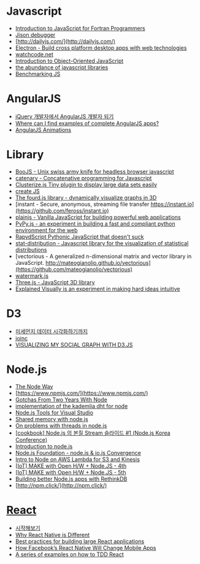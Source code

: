 Javascript
==========
* [Introduction to JavaScript for Fortran Programmers](http://www.see.ed.ac.uk/~jwp/MSO/newMSO/lab/JS/)
* [Jison debugger](http://nolanlawson.github.io/jison-debugger/)
* [http://dailyjs.com/](http://dailyjs.com/)
* [Electron - Build cross platform desktop apps with web technologies](http://electron.atom.io/)
* [watchcode.net](https://sub.watchmecode.net/)
* [Introduction to Object-Oriented JavaScript](https://developer.mozilla.org/en-US/docs/Web/JavaScript/Introduction_to_Object-Oriented_JavaScript)
* [the abundance of javascript libraries](http://joonaspajunen.com/the-abundance-of-javascript-libraries)
* [Benchmarking JS](http://mrale.ph/talks/goto2015/#/)

# AngularJS
* [jQuery 개발자에서 AngularJS 개발자 되기](http://www.slideshare.net/haibane84/xeconphpfest-2014-angularjs?ref=http://feedly.com/i/subscription/feed/http://feeds.feedburner.com/Bloter)
* [Where can I find examples of complete AngularJS apps?](https://harmlesscodingtips.wordpress.com/2015/04/21/where-can-i-find-examples-of-complete-angularjs-apps/)
* [AngularJS Animations](http://www.yearofmoo.com/animation-presentation/#/)

# Library
* [BooJS - Unix swiss army knife for headless browser javascript](https://github.com/sotownsend/BooJS)
* [catenary - Concatenative programming for Javascript](https://github.com/sgentle/catenary)
* [Clusterize.js Tiny plugin to display large data sets easily](http://nexts.github.io/Clusterize.js/)
* [create JS](http://createjs.com/Home)
* [The fourd.js library - dynamically visualize graphs in 3D](http://lowrekey.github.io/fourd.js/)
* [instant - Secure, anonymous, streaming file transfer https://instant.io](https://github.com/feross/instant.io)
* [plainjs - Vanilla JavaScript for building powerful web applications](http://plainjs.com/)
* [PyPy.js - an experiment in building a fast and compliant python environment for the web](http://pypyjs.org/)
* [RapydScript Pythonic JavaScript that doesn't suck](http://www.rapydscript.com/)
* [stat-distribution - Javascript library for the visualization of statistical distributions](https://github.com/richarddmorey/stat-distributions-js)
* [vectorious - A generalized n-dimensional matrix and vector library in JavaScript. http://mateogianolio.github.io/vectorious](https://github.com/mateogianolio/vectorious)
* [watermark.js](http://brianium.github.io/watermarkjs/)
* [Three.js - JavaScript 3D library](http://threejs.org/)
* [Explained Visually is an experiment in making hard ideas intuitive](https://github.com/vicapow/explained-visually)

# D3
* [미세먼지 데이터 시각화하기까지](http://www.bloter.net/archives/225455)
* [joinc](http://www.joinc.co.kr/modules/moniwiki/wiki.php/Site/D3)
* [VISUALIZING MY SOCIAL GRAPH WITH D3.JS](https://www.packtpub.com/books/content/visualizing-my-social-graph-d3js)

# Node.js
* [The Node Way](http://thenodeway.io/)
* [https://www.npmjs.com/](https://www.npmjs.com/)
* [Gotchas From Two Years With Node](https://segment.com/blog/gotchas-from-two-years-of-node/)
* [implementation of the kademlia dht for node](https://github.com/gordonwritescode/kad)
* [Node.js Tools for Visual Studio](https://github.com/Microsoft/nodejstools)
* [Shared memory with node.js](http://blog.varunajayasiri.com/shared-memory-with-nodejs)
* [On problems with threads in node.js](http://www.future-processing.pl/blog/on-problems-with-threads-in-node-js/)
* [[cookbook] Node.js 의 본질 Stream 슬라이드 #1 (Node.js Korea Conference)](http://nodeqa.com/nodejs_ref/60)
* [Introduction to node.js](http://www.vikasing.com/2012/04/introduction-to-nodejs.html)
* [Node.js Foundation - node.js & io.js Convergence](https://github.com/jasnell/node.js-convergence)
* [Intro to Node on AWS Lambda for S3 and Kinesis](http://eng.localytics.com/taming-aws-lambda-for-s3-and-kinesis-at-localytics/)
* [[IoT] MAKE with Open H/W + Node.JS - 4th](http://www.slideshare.net/rippertnt/iot-make-with-open-hw-nodejs-4th)
* [[IoT] MAKE with Open H/W + Node.JS - 5th](http://www.slideshare.net/rippertnt/iot-make-with-open-hw-nodejs-5th)
* [Building better Node.js apps with RethinkDB](https://nodecraft.com/blog/dev/building-better-node-js-apps-with-rethinkdb)
* [http://npm.click/](http://npm.click/)

# [React](http://reactkr.github.io/react)
* [시작해보기](http://reactkr.github.io/react/docs/getting-started-ko-KR.html)
* [Why React Native is Different](http://jlongster.com/Why-React-Native-is-Different)
* [Best practices for building large React applications](http://blog.siftscience.com/blog/2015/best-practices-for-building-large-react-applications)
* [How Facebook’s React Native Will Change Mobile Apps](http://techcrunch.com/2015/04/20/how-facebooks-react-native-will-change-mobile-apps/)
* [A series of examples on how to TDD React](https://github.com/zpratt/react-tdd-guide)